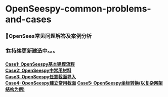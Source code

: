 # OpenSeespy-common-problems-and-cases
### __🌉OpenSees常见问题解答及案例分析__    
### __🏗持续更新建造中。。。__

[__Case1: OpenSeespy基本建模流程__](https://github.com/AshenOneme/OpenSeespy-common-problems-and-cases/blob/main/Case1-OpenSeespy%E5%9F%BA%E6%9C%AC%E5%BB%BA%E6%A8%A1%E6%B5%81%E7%A8%8B(%E4%BB%A5%E4%B8%80%E6%A0%B9%E6%9F%B1%E4%B8%BA%E4%BE%8B)/Case1-Markdown/Case1.md)     
[__Case2: OpenSeespy中常用材料__](https://github.com/AshenOneme/OpenSeespy-common-problems-and-cases/blob/main/Case2-%E5%B8%B8%E7%94%A8%E6%9D%90%E6%96%99(Steel%26Concrete)/Case2-Markdown/Case2.md)     
[__Case3: OpenSeespy任意截面导入__](https://github.com/AshenOneme/OpenSeespy-common-problems-and-cases/blob/main/Case3-%E4%BB%BB%E6%84%8F%E6%88%AA%E9%9D%A2%E5%AF%BC%E5%85%A5/Case3-Markdownn/Case3.md)     
[__Case4: OpenSeespy建立常用截面__](https://github.com/AshenOneme/OpenSeespy-common-problems-and-cases/blob/main/Case4-%E5%B8%B8%E7%94%A8%E6%88%AA%E9%9D%A2%E5%BD%A2%E5%BC%8F/Case4-Markdown/Case4.md)
[__Case5: OpenSeespy坐标转换(以复杂网架结构为例)__](https://github.com/AshenOneme/OpenSeespy-common-problems-and-cases/blob/main/Case5-%E5%B8%B8%E7%94%A8%E5%8D%95%E5%85%83%E5%8F%8A%E5%9D%90%E6%A0%87%E8%BD%AC%E6%8D%A2(%E4%BB%A5%E5%A4%8D%E6%9D%82%E7%BD%91%E6%9E%B6%E7%BB%93%E6%9E%84%E4%B8%BA%E4%BE%8B)/Case5-Markdown/Case5.md)

